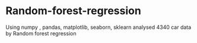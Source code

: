 # Random-forest-regression
Using numpy , pandas, matplotlib, seaborn, sklearn analysed 4340 car data by Random forest regression
